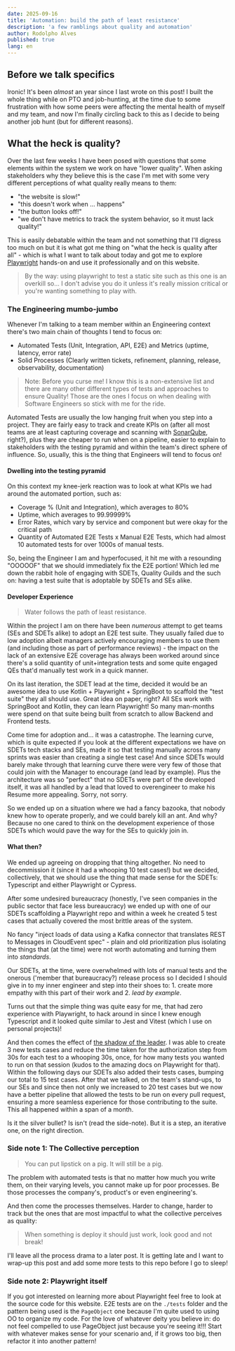 ```yaml
---
date: 2025-09-16
title: 'Automation: build the path of least resistance'
description: 'a few ramblings about quality and automation'
author: Rodolpho Alves
published: true
lang: en
---
```


## Before we talk specifics

Ironic! It's been _almost_ an year since I last wrote on this post! I built the whole thing while on PTO and job-hunting, at the time due to some frustration with how some peers were affecting the mental health of myself and my team, and now I'm finally circling back to this as I decide to being another job hunt (but for different reasons).

## What the heck is quality?

Over the last few weeks I have been posed with questions that some elements within the system we work on have "lower quality". When asking stakeholders why they believe this is the case I'm met with some very different perceptions of what quality really means to them:

* "the website is slow!"
* "this doesn't work when ... happens"
* "the button looks off!"
* "we don't have metrics to track the system behavior, so it must lack quality!"

This is easily debatable within the team and not something that I'll digress too much on but it is what got me thing on "what the heck is quality after all" - which is what I want to talk about today and got me to explore [Playwright](https://playwright.dev) hands-on and use it professionally and on this website.

> By the way: using playwright to test a static site such as this one is an overkill so... I don't advise you do it unless it's really mission critical or you're wanting something to play with.

### The Engineering mumbo-jumbo

Whenever I'm talking to a team member within an Engineering context there's two main chain of thoughts I tend to focus on:

* Automated Tests (Unit, Integration, API, E2E) and Metrics (uptime, latency, error rate)
* Solid Processes (Clearly written tickets, refinement, planning, release, observability, documentation)

> Note: Before you curse me! I know this is a non-extensive list and there are many other different types of tests and approaches to ensure Quality! Those are the ones I focus on when dealing with Software Engineers so stick with me for the ride.

Automated Tests are usually the low hanging fruit when you step into a project. They are fairly easy to track and create KPIs on (after all most teams are at least capturing coverage and scanning with [SonarQube](https://www.sonarsource.com/products/sonarcloud/), right?), plus they are cheaper to run when on a pipeline, easier to explain to stakeholders with the testing pyramid and within the team's direct sphere of influence. So, usually, this is the thing that Engineers will tend to focus on!

#### Dwelling into the testing pyramid

On this context my knee-jerk reaction was to look at what KPIs we had around the automated portion, such as:

* Coverage % (Unit and Integration), which averages to 80%
* Uptime, which averages to 99.99999%
* Error Rates, which vary by service and component but were okay for the critical path
* Quantity of Automated E2E Tests x Manual E2E Tests, which had almost 10 automated tests for over 1000s of manual tests.

So, being the Engineer I am and hyperfocused, it hit me with a resounding "OOOOOF" that we should immediately fix the E2E portion! Which led me down the rabbit hole of engaging with SDETs, Quality Guilds and the such on: having a test suite that is adoptable by SDETs and SEs alike.

#### Developer Experience

> Water follows the path of least resistance.

Within the project I am on there have been _numerous_ attempt to get teams (SEs and SDETs alike) to adopt an E2E test suite. They usually failed due to low adoption albeit managers actively encouraging members to use them (and including those as part of performance reviews) - the impact on the lack of an extensive E2E coverage has always been worked around since there's a solid quantity of unit+integration tests and some quite engaged QEs that'd manually test work in a quick manner.

On its last iteration, the SDET lead at the time, decided it would be an awesome idea to use Kotlin + Playwright + SpringBoot to scaffold the "test suite" they all should use. Great idea on paper, right? All SEs work with SpringBoot and Kotlin, they can learn Playwright! So many man-months were spend on that suite being built from scratch to allow Backend and Frontend tests.

Come time for adoption and... it was a catastrophe. The learning curve, which is quite expected if you look at the different expectations we have on SDETs tech stacks and SEs, made it so that testing manually across many sprints was easier than creating a single test case! And since SDETs would barely make through that learning curve there were very few of those that could join with the Manager to encourage (and lead by example). Plus the architecture was so "perfect" that no SDETs were part of the developed itself, it was all handled by a lead that loved to overengineer to make his Resume more appealing. Sorry, not sorry.

So we ended up on a situation where we had a fancy bazooka, that nobody knew how to operate properly, and we could barely kill an ant. And why? Because no one cared to think on the development experience of those SDETs which would pave the way for the SEs to quickly join in.

#### What then?

We ended up agreeing on dropping that thing altogether. No need to decommission it (since it had a whooping 10 test cases!) but we decided, collectively, that we should use the thing that made sense for the SDETs: Typescript and either Playwright or Cypress.

After some undesired bureaucracy (honestly, I've seen companies in the public sector that face less bureaucracy) we ended up with one of our SDETs scaffolding a Playwright repo and within a week he created 5 test cases that actually covered the most brittle areas of the system.

No fancy "inject loads of data using a Kafka connector that translates REST to Messages in CloudEvent spec" - plain and old prioritization plus isolating the things that (at the time) were not worth automating and turning them into _standards_.

Our SDETs, at the time, were overwhelmed with lots of manual tests and the onerous ('member that bureaucracy?) release process so I decided I should give in to my inner engineer and step into their shoes to: 1. create more empathy with this part of their work and 2. _lead by example_.

Turns out that the simple thing was quite easy for me, that had zero experience with Playwright, to hack around in since I knew enough Typescript and it looked quite similar to Jest and Vitest (which I use on personal projects)!

And then comes the effect of [the shadow of the leader](https://thinkingfocus.com/tag/shadow-of-the-leader/). I was able to create 3 new tests cases and reduce the time taken for the authorization step from 30s for each test to a whooping 30s, once, for how many tests you wanted to run on that session (kudos to the amazing docs on Playwright for that). Within the following days our SDETs also added their tests cases, bumping our total to 15 test cases. After that we talked, on the team's stand-ups, to our SEs and since then not only we increased to 20 test cases but we now have a better pipeline that allowed the tests to be run on every pull request, ensuring a more seamless experience for those contributing to the suite. This all happened within a span of a month.

Is it the silver bullet? Is isn't (read the side-note). But it is a step, an iterative one, on the right direction.

### Side note 1: The Collective perception

> You can put lipstick on a pig. It will still be a pig.

The problem with automated tests is that no matter how much you write them, on their varying levels, you cannot make up for poor processes. Be those processes the company's, product's or even engineering's.

And then come the processes themselves. Harder to change, harder to track but the ones that are most impactful to what the collective perceives as quality:

> When something is deploy it should just work, look good and not break!

I'll leave all the process drama to a later post. It is getting late and I want to wrap-up this post and add some more tests to this repo before I go to sleep!

### Side note 2: Playwright itself

If you got interested on learning more about Playwright feel free to look at the source code for this website. E2E tests are on the `./tests` folder and the pattern being used is the `PageObject` one because I'm quite used to using OO to organize my code. For the love of whatever deity you believe in: do not feel compelled to use PageObject just because you're seeing it!!! Start with whatever makes sense for your scenario and, if it grows too big, then refactor it into another pattern!
